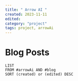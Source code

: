 ```yaml
---
title: " Arrow AI "
created: 2023-11-11
edited: 
category: "project"
tags: project, arrowAi
---
```


# Blog Posts
```dataview
LIST
FROM #arrowAi AND #blog
SORT (created) or (edited) DESC
```
